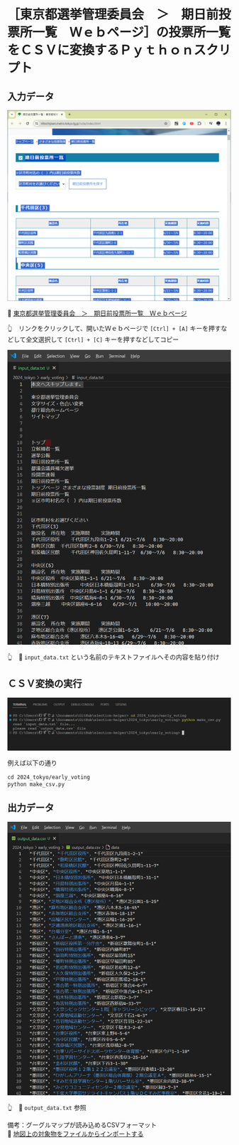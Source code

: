 # ［東京都選挙管理委員会　＞　期日前投票所一覧　Ｗｅｂページ］の投票所一覧をＣＳＶに変換するＰｙｔｈｏｎスクリプト


## 入力データ

![東京都選挙管理委員会　＞　期日前投票所一覧　Ｗｅｂページ](./res/202406__senkyo__24-0013-webpage.png)  

📖 [東京都選挙管理委員会　＞　期日前投票所一覧　Ｗｅｂページ](https://r6tochijisen.metro.tokyo.lg.jp/vote/index.html)  

👆　リンクをクリックして、開いたＷｅｂページで `[Ctrl] + [A]` キーを押すなどして全文選択して `[Ctrl] + [C]` キーを押すなどしてコピー  

![input_data.txt](./res/202406__senkyo__24-0017-input-text.png)  

👆　📄 `input_data.txt` という名前のテキストファイルへその内容を貼り付け


## ＣＳＶ変換の実行

![ターミナル](./res/202406__senkyo__24-0016-terminal.png)  

例えば以下の通り  

```shell
cd 2024_tokyo/early_voting
python make_csv.py
```


## 出力データ

![output_data.txt](./res/202406__senkyo__24-0019-output-text.png)  

👆　📄 `output_data.txt` 参照

備考：グーグルマップが読み込めるCSVフォーマット  
📖 [地図上の対象物をファイルからインポートする](https://support.google.com/mymaps/answer/3024836?hl=ja&co=GENIE.Platform%3DDesktop)  


